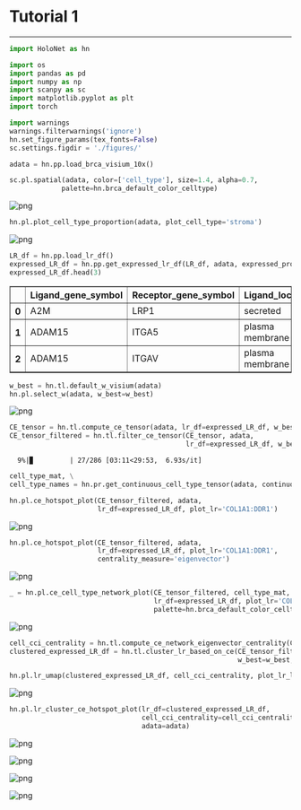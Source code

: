 # Tutorial 1
---------------

```python
import HoloNet as hn

import os
import pandas as pd
import numpy as np
import scanpy as sc
import matplotlib.pyplot as plt
import torch

import warnings
warnings.filterwarnings('ignore')
hn.set_figure_params(tex_fonts=False)
sc.settings.figdir = './figures/'
```


```python
adata = hn.pp.load_brca_visium_10x()
```


```python
sc.pl.spatial(adata, color=['cell_type'], size=1.4, alpha=0.7,
             palette=hn.brca_default_color_celltype)
```


![png](tutorial_CE_files/tutorial_CE_2_0.png)



```python
hn.pl.plot_cell_type_proportion(adata, plot_cell_type='stroma')
```


![png](tutorial_CE_files/tutorial_CE_3_0.png)



```python
LR_df = hn.pp.load_lr_df()
expressed_LR_df = hn.pp.get_expressed_lr_df(LR_df, adata, expressed_proportion=0.3)
expressed_LR_df.head(3)
```




<div>
<style scoped>
    .dataframe tbody tr th:only-of-type {
        vertical-align: middle;
    }

    .dataframe tbody tr th {
        vertical-align: top;
    }

    .dataframe thead th {
        text-align: right;
    }
</style>
<table border="1" class="dataframe">
  <thead>
    <tr style="text-align: right;">
      <th></th>
      <th>Ligand_gene_symbol</th>
      <th>Receptor_gene_symbol</th>
      <th>Ligand_location</th>
      <th>LR_Pair</th>
    </tr>
  </thead>
  <tbody>
    <tr>
      <th>0</th>
      <td>A2M</td>
      <td>LRP1</td>
      <td>secreted</td>
      <td>A2M:LRP1</td>
    </tr>
    <tr>
      <th>1</th>
      <td>ADAM15</td>
      <td>ITGA5</td>
      <td>plasma membrane</td>
      <td>ADAM15:ITGA5</td>
    </tr>
    <tr>
      <th>2</th>
      <td>ADAM15</td>
      <td>ITGAV</td>
      <td>plasma membrane</td>
      <td>ADAM15:ITGAV</td>
    </tr>
  </tbody>
</table>
</div>




```python
w_best = hn.tl.default_w_visium(adata)
hn.pl.select_w(adata, w_best=w_best)
```


![png](tutorial_CE_files/tutorial_CE_5_0.png)



```python
CE_tensor = hn.tl.compute_ce_tensor(adata, lr_df=expressed_LR_df, w_best=w_best)
CE_tensor_filtered = hn.tl.filter_ce_tensor(CE_tensor, adata, 
                                            lr_df=expressed_LR_df, w_best=w_best)
```

      9%|▉         | 27/286 [03:11<29:53,  6.93s/it]


```python
cell_type_mat, \
cell_type_names = hn.pr.get_continuous_cell_type_tensor(adata, continuous_cell_type_slot = 'predicted_cell_type',)
```


```python
hn.pl.ce_hotspot_plot(CE_tensor_filtered, adata, 
                      lr_df=expressed_LR_df, plot_lr='COL1A1:DDR1')
```


![png](tutorial_CE_files/tutorial_CE_8_0.png)



```python
hn.pl.ce_hotspot_plot(CE_tensor_filtered, adata, 
                      lr_df=expressed_LR_df, plot_lr='COL1A1:DDR1',
                      centrality_measure='eigenvector')
```


![png](tutorial_CE_files/tutorial_CE_9_0.png)



```python
_ = hn.pl.ce_cell_type_network_plot(CE_tensor_filtered, cell_type_mat, cell_type_names,
                                    lr_df=expressed_LR_df, plot_lr='COL1A1:DDR1', edge_thres=0.2,
                                    palette=hn.brca_default_color_celltype)
```


![png](tutorial_CE_files/tutorial_CE_10_0.png)



```python
cell_cci_centrality = hn.tl.compute_ce_network_eigenvector_centrality(CE_tensor_filtered)
clustered_expressed_LR_df = hn.tl.cluster_lr_based_on_ce(CE_tensor_filtered, adata, expressed_LR_df, 
                                                         w_best=w_best, cell_cci_centrality=cell_cci_centrality)
```


```python
hn.pl.lr_umap(clustered_expressed_LR_df, cell_cci_centrality, plot_lr_list=['COL1A1:DDR1'], linewidths=0.7)
```


![png](tutorial_CE_files/tutorial_CE_12_0.png)



```python
hn.pl.lr_cluster_ce_hotspot_plot(lr_df=clustered_expressed_LR_df,
                                 cell_cci_centrality=cell_cci_centrality,
                                 adata=adata)
```


![png](tutorial_CE_files/tutorial_CE_13_0.png)



![png](tutorial_CE_files/tutorial_CE_13_1.png)



![png](tutorial_CE_files/tutorial_CE_13_2.png)



![png](tutorial_CE_files/tutorial_CE_13_3.png)

